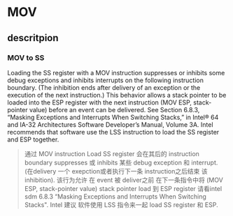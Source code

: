 # MOV

## descritpion

### MOV to SS

Loading the SS register with a MOV instruction suppresses or inhibits some
debug exceptions and inhibits interrupts on the following instruction
boundary. (The inhibition ends after delivery of an exception or the execution
of the next instruction.) This behavior allows a stack pointer to be loaded
into the ESP register with the next instruction (MOV ESP, stack-pointer
value) before an event can be delivered. See Section 6.8.3, “Masking Exceptions
and Interrupts When Switching Stacks,” in Intel® 64 and IA-32 Architectures
Software Developer’s Manual, Volume 3A. Intel recommends that software use the
LSS instruction to load the SS register and ESP together.

> 通过 MOV instruction Load SS register 会在其后的 instruction boundary suppresses 
> 或 inhibits 某些 debug exception 和 interrupt. (在delivery 一个 exepction或者执行下一条
> instruction之后结束 该inhibition). 该行为允许 在 event 被 deliver之前 在下一条指令中将
> (MOV ESP, stack-pointer value) stack pointer load 到 ESP register 请看intel sdm 6.8.3
> “Masking Exceptions and Interrupts When Switching Stacks". Intel 建议 软件使用 LSS 
> 指令来一起 load SS register 和 ESP.
